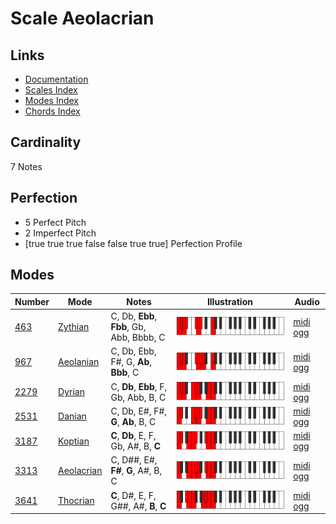 # Scale Aeolacrian

## Links

- [Documentation](index.md)
- [Scales Index](Scales.md)
- [Modes Index](Modes.md)
- [Chords Index](Chords.md)

## Cardinality

7 Notes

## Perfection

- 5 Perfect Pitch
- 2 Imperfect Pitch
- [true true true false false true true] Perfection Profile

## Modes

| Number | Mode | Notes | Illustration | Audio |
|--------|------|-------|--------------|-------|
| [463](https://ianring.com/musictheory/scales/463) | [Zythian](ModeZythian.md) | C, Db, **Ebb**, **Fbb**, Gb, Abb, Bbbb, C | ![CNaturalZythian](ModeCNaturalZythian.png) | [midi](ModeCNaturalZythian.mid) [ogg](ModeCNaturalZythian.ogg) | 
| [967](https://ianring.com/musictheory/scales/967) | [Aeolanian](ModeAeolanian.md) | C, Db, Ebb, F#, G, **Ab**, **Bbb**, C | ![CNaturalAeolanian](ModeCNaturalAeolanian.png) | [midi](ModeCNaturalAeolanian.mid) [ogg](ModeCNaturalAeolanian.ogg) | 
| [2279](https://ianring.com/musictheory/scales/2279) | [Dyrian](ModeDyrian.md) | C, **Db**, **Ebb**, F, Gb, Abb, B, C | ![CNaturalDyrian](ModeCNaturalDyrian.png) | [midi](ModeCNaturalDyrian.mid) [ogg](ModeCNaturalDyrian.ogg) | 
| [2531](https://ianring.com/musictheory/scales/2531) | [Danian](ModeDanian.md) | C, Db, E#, F#, **G**, **Ab**, B, C | ![CNaturalDanian](ModeCNaturalDanian.png) | [midi](ModeCNaturalDanian.mid) [ogg](ModeCNaturalDanian.ogg) | 
| [3187](https://ianring.com/musictheory/scales/3187) | [Koptian](ModeKoptian.md) | **C**, **Db**, E, F, Gb, A#, B, **C** | ![CNaturalKoptian](ModeCNaturalKoptian.png) | [midi](ModeCNaturalKoptian.mid) [ogg](ModeCNaturalKoptian.ogg) | 
| [3313](https://ianring.com/musictheory/scales/3313) | [Aeolacrian](ModeAeolacrian.md) | C, D##, E#, **F#**, **G**, A#, B, C | ![CNaturalAeolacrian](ModeCNaturalAeolacrian.png) | [midi](ModeCNaturalAeolacrian.mid) [ogg](ModeCNaturalAeolacrian.ogg) | 
| [3641](https://ianring.com/musictheory/scales/3641) | [Thocrian](ModeThocrian.md) | **C**, D#, E, F, G##, A#, **B**, **C** | ![CNaturalThocrian](ModeCNaturalThocrian.png) | [midi](ModeCNaturalThocrian.mid) [ogg](ModeCNaturalThocrian.ogg) | 
